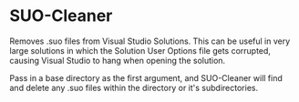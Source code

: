 # SUO-Cleaner
Removes .suo files from Visual Studio Solutions. This can be useful in very large solutions in which the Solution User Options file gets corrupted, causing Visual Studio to hang when opening the solution.

Pass in a base directory as the first argument, and SUO-Cleaner will find and delete any .suo files within the directory or it's subdirectories.
